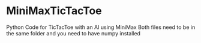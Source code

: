 # MiniMaxTicTacToe

Python Code for TicTacToe with an AI using MiniMax
Both files need to be in the same folder and you need to have numpy installed
